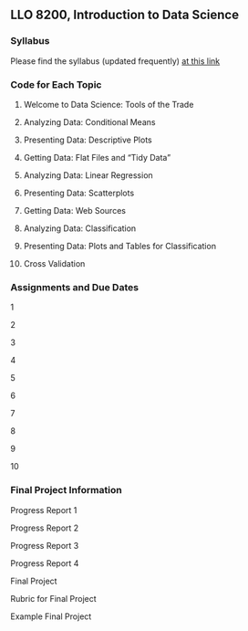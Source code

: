 ## LLO 8200, Introduction to Data Science

### Syllabus

Please find the syllabus (updated frequently) [at this link](https://raw.githack.com/wdoyle42/ll0_8200_summer_21/main/LLO-8200-Syllabus.html)

### Code for Each Topic

1. Welcome to Data Science: Tools of the Trade

2. Analyzing Data: Conditional Means

3. Presenting Data: Descriptive Plots

4. Getting Data: Flat Files and “Tidy Data”

5. Analyzing Data: Linear Regression

6. Presenting Data: Scatterplots

7. Getting Data: Web Sources

8. Analyzing Data: Classification

9. Presenting Data: Plots and Tables for Classification

10. Cross Validation

### Assignments and Due Dates

1

2

3

4

5

6

7

8

9

10

### Final Project Information

Progress Report 1

Progress Report 2

Progress Report 3

Progress Report 4

Final Project

Rubric for Final Project

Example Final Project



